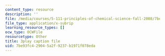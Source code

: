 ```yaml
---
content_type: resource
description: ''
file: /media/courses/5-111-principles-of-chemical-science-fall-2008/7be93fc429045a2f9237b1971f078eda_eyDAcbzXgb4.vtt
file_type: application/x-subrip
learning_resource_types: []
ocw_type: OCWFile
resourcetype: Other
title: 3play caption file
uid: 7be93fc4-2904-5a2f-9237-b1971f078eda
---
```

